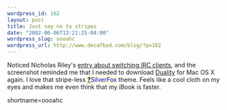 ```yaml
--- 
wordpress_id: 162
layout: post
title: Just say no to stripes
date: "2002-06-06T13:21:25-04:00"
wordpress_slug: oooahc
wordpress_url: http://www.decafbad.com/blog/?p=162
---
```

<p>Noticed Nicholas Riley's <a href="http://radio.weblogs.com/0100148/2002/06/03.html#a374">entry about switching IRC clients</a>, and the screenshot reminded me that I needed to download <a href="http://conundrumsoft.com/Duality/duality.html">Duality</a> for Mac OS X again.  I love that stripe-less <span style='background : #FFFFCE;'><a href="http://www.decafbad.com/twiki/bin/edit/Main/SilverFox?topicparent=Main.FilterData"><b>?</b></a><font color="#0000FF">SilverFox</font></span> theme.  Feels like a cool cloth on my eyes and makes me even think that my iBook is faster.</p>
<!--more-->
shortname=oooahc
